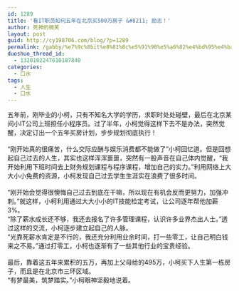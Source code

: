 ```yaml
---
id: 1289
title: '看IT职员如何五年在北京买500万房子 &#8211; 励志！'
author: 死神的微笑
layout: post
guid: http://cy198706.com/blog/?p=1289
permalink: /gabby/%e7%9c%8bit%e8%81%8c%e5%91%98%e5%a6%82%e4%bd%95%e4%ba%94%e5%b9%b4%e5%9c%a8%e5%8c%97%e4%ba%ac%e4%b9%b0500%e4%b8%87%e6%88%bf%e5%ad%90-%e5%8a%b1%e5%bf%97%ef%bc%81/
duoshuo_thread_id:
  - 1320102247610187840
categories:
  - 口水
tags:
  - 人生
  - 口水
---
```

<div>
  五年前，刚毕业的小柯，只有不知名大学的学历，求职时处处碰壁，最后在北京某间小IT公司上班担任小程序员。过了半年，小柯觉得这样下去不是办法，突然觉醒，决定订出一个五年买房计划，步步规划彻底执行！&nbsp;
</div>

<div>
  &nbsp;&nbsp;
</div>

<div>
  &ldquo;刚开始真的很痛苦，什么交际应酬与娱乐消费都不能做了&rdquo;小柯回忆道。但是回想起自己过去的人生，其实也这样浑浑噩噩，突然有一股声音在自己体内觉醒，&ldquo;我开始利用下班时间去上财务规划课程与程序课程，增加自己的实力。&rdquo;利用网络上大大小小免费的资源，小柯发现自己过去学生生涯实在浪费了很多时间。&nbsp;
</div>

<div>
  &nbsp;
</div>

<div>
  &ldquo;刚开始会觉得很懊悔自己过去到底在干嘛，所以现在有机会反而更努力，加强冲刺。&rdquo;就这样，小柯利用通过大大小小的IT技能检定考试，让公司逐年帮他加薪3%。&nbsp;
</div>

<div>
  &ldquo;除了薪水成长还不够，我还去报名了许多管理课程，认识许多业界杰出人士。&rdquo;透过这样的交流，小柯逐步建立起自己的人脉。&nbsp;
</div>

<div>
  &ldquo;光靠死薪水肯定是不行的，我还充分利用业余时间，打一些零工，让自己明白钱来之不易。&rdquo;通过打零工，小柯也逐渐有了一些其他行业的宝贵经验。 &nbsp;
</div>

<!--more-->

<div>
  &nbsp;
</div>

<div>
  最后，靠着这五年来累积的五万，再加上父母给的495万，小柯买下人生第一栋房子，而且是在北京市三环区域。&nbsp;
</div>

<div>
  &ldquo;有梦最美，筑梦踏实。&rdquo;小柯眼神坚毅地说着。
</div>

<div>
  &nbsp;
</div>